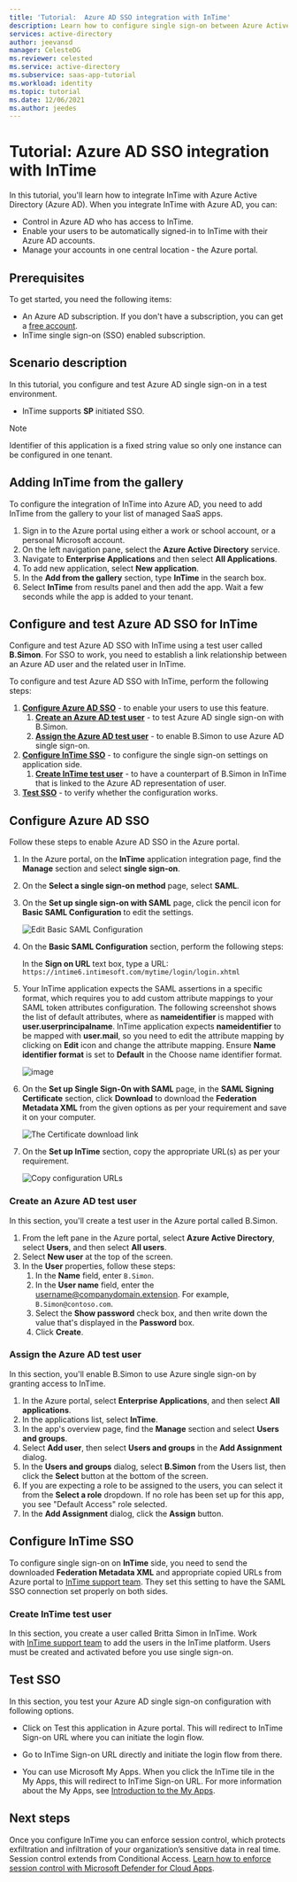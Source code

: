 ```yaml
---
title: 'Tutorial:  Azure AD SSO integration with InTime'
description: Learn how to configure single sign-on between Azure Active Directory and InTime.
services: active-directory
author: jeevansd
manager: CelesteDG
ms.reviewer: celested
ms.service: active-directory
ms.subservice: saas-app-tutorial
ms.workload: identity
ms.topic: tutorial
ms.date: 12/06/2021
ms.author: jeedes
---
```

# Tutorial:  Azure AD SSO integration with InTime

In this tutorial, you'll learn how to integrate InTime with Azure Active Directory (Azure AD). When you integrate InTime with Azure AD, you can:

* Control in Azure AD who has access to InTime.
* Enable your users to be automatically signed-in to InTime with their Azure AD accounts.
* Manage your accounts in one central location - the Azure portal.

## Prerequisites

To get started, you need the following items:

* An Azure AD subscription. If you don't have a subscription, you can get a [free account](https://azure.microsoft.com/free/).
* InTime single sign-on (SSO) enabled subscription.

## Scenario description

In this tutorial, you configure and test Azure AD single sign-on in a test environment.

* InTime supports **SP** initiated SSO.

> [!NOTE]
> Identifier of this application is a fixed string value so only one instance can be configured in one tenant.

## Adding InTime from the gallery

To configure the integration of InTime into Azure AD, you need to add InTime from the gallery to your list of managed SaaS apps.

1. Sign in to the Azure portal using either a work or school account, or a personal Microsoft account.
1. On the left navigation pane, select the **Azure Active Directory** service.
1. Navigate to **Enterprise Applications** and then select **All Applications**.
1. To add new application, select **New application**.
1. In the **Add from the gallery** section, type **InTime** in the search box.
1. Select **InTime** from results panel and then add the app. Wait a few seconds while the app is added to your tenant.

## Configure and test Azure AD SSO for InTime

Configure and test Azure AD SSO with InTime using a test user called **B.Simon**. For SSO to work, you need to establish a link relationship between an Azure AD user and the related user in InTime.

To configure and test Azure AD SSO with InTime, perform the following steps:

1. **[Configure Azure AD SSO](#configure-azure-ad-sso)** - to enable your users to use this feature.
    1. **[Create an Azure AD test user](#create-an-azure-ad-test-user)** - to test Azure AD single sign-on with B.Simon.
    1. **[Assign the Azure AD test user](#assign-the-azure-ad-test-user)** - to enable B.Simon to use Azure AD single sign-on.
1. **[Configure InTime SSO](#configure-intime-sso)** - to configure the single sign-on settings on application side.
    1. **[Create InTime test user](#create-intime-test-user)** - to have a counterpart of B.Simon in InTime that is linked to the Azure AD representation of user.
1. **[Test SSO](#test-sso)** - to verify whether the configuration works.

## Configure Azure AD SSO

Follow these steps to enable Azure AD SSO in the Azure portal.

1. In the Azure portal, on the **InTime** application integration page, find the **Manage** section and select **single sign-on**.
1. On the **Select a single sign-on method** page, select **SAML**.
1. On the **Set up single sign-on with SAML** page, click the pencil icon for **Basic SAML Configuration** to edit the settings.

   ![Edit Basic SAML Configuration](common/edit-urls.png)

4. On the **Basic SAML Configuration** section, perform the following steps:

	In the **Sign on URL** text box, type a URL:
    `https://intime6.intimesoft.com/mytime/login/login.xhtml`

5. Your InTime application expects the SAML assertions in a specific format, which requires you to add custom attribute mappings to your SAML token attributes configuration. The following screenshot shows the list of default attributes, where as **nameidentifier** is mapped with **user.userprincipalname**. InTime application expects **nameidentifier** to be mapped with **user.mail**, so you need to edit the attribute mapping by clicking on **Edit** icon and change the attribute mapping. Ensure **Name identifier format** is set to **Default** in the Choose name identifier format.

	![image](common/edit-attribute.png)

6. On the **Set up Single Sign-On with SAML** page, in the **SAML Signing Certificate** section, click **Download** to download the **Federation Metadata XML** from the given options as per your requirement and save it on your computer.

	![The Certificate download link](common/metadataxml.png)

7. On the **Set up InTime** section, copy the appropriate URL(s) as per your requirement.

	![Copy configuration URLs](common/copy-configuration-urls.png)

### Create an Azure AD test user

In this section, you'll create a test user in the Azure portal called B.Simon.

1. From the left pane in the Azure portal, select **Azure Active Directory**, select **Users**, and then select **All users**.
1. Select **New user** at the top of the screen.
1. In the **User** properties, follow these steps:
   1. In the **Name** field, enter `B.Simon`.  
   1. In the **User name** field, enter the username@companydomain.extension. For example, `B.Simon@contoso.com`.
   1. Select the **Show password** check box, and then write down the value that's displayed in the **Password** box.
   1. Click **Create**.

### Assign the Azure AD test user

In this section, you'll enable B.Simon to use Azure single sign-on by granting access to InTime.

1. In the Azure portal, select **Enterprise Applications**, and then select **All applications**.
1. In the applications list, select **InTime**.
1. In the app's overview page, find the **Manage** section and select **Users and groups**.
1. Select **Add user**, then select **Users and groups** in the **Add Assignment** dialog.
1. In the **Users and groups** dialog, select **B.Simon** from the Users list, then click the **Select** button at the bottom of the screen.
1. If you are expecting a role to be assigned to the users, you can select it from the **Select a role** dropdown. If no role has been set up for this app, you see "Default Access" role selected.
1. In the **Add Assignment** dialog, click the **Assign** button.

## Configure InTime SSO

To configure single sign-on on **InTime** side, you need to send the downloaded **Federation Metadata XML** and appropriate copied URLs from Azure portal to [InTime support team](mailto:hdollard@intimesoft.com). They set this setting to have the SAML SSO connection set properly on both sides.

### Create InTime test user

In this section, you create a user called Britta Simon in InTime. Work with [InTime support team](mailto:hdollard@intimesoft.com) to add the users in the InTime platform. Users must be created and activated before you use single sign-on.

## Test SSO

In this section, you test your Azure AD single sign-on configuration with following options.

* Click on Test this application in Azure portal. This will redirect to InTime Sign-on URL where you can initiate the login flow.

* Go to InTime Sign-on URL directly and initiate the login flow from there.

* You can use Microsoft My Apps. When you click the InTime tile in the My Apps, this will redirect to InTime Sign-on URL. For more information about the My Apps, see [Introduction to the My Apps](https://support.microsoft.com/account-billing/sign-in-and-start-apps-from-the-my-apps-portal-2f3b1bae-0e5a-4a86-a33e-876fbd2a4510).


## Next steps

Once you configure InTime you can enforce session control, which protects exfiltration and infiltration of your organization’s sensitive data in real time. Session control extends from Conditional Access. [Learn how to enforce session control with Microsoft Defender for Cloud Apps](/cloud-app-security/proxy-deployment-any-app).
